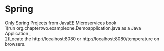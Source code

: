# Spring
 Only Spring Projects from JavaEE Microservices book </br>
 1)run org.chaptertwo.exampleone.Demoapplication.java as a Java Application , </br>
 2)Locate the http://localhost:8080 or http://localhost:8080/temperature on browsers.
